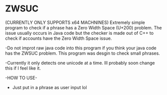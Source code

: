 # ZWSUC

(CURRENTLY ONLY SUPPORTS x64 MACHNINES)
Extremely simple program to check if a phrase has a Zero Width Space (U+200) problem. The issue usually occurs in Java code but the checker is made out of C++ to check if accounts have the Zero Width Space issue. 

-Do not improt raw java code into this program if you think your java code has the ZWSUC problem.
This program was desgin to check small phrases.

-Currently it only detects one unicode at a time. Ill probably soon change this if I feel like it.


-HOW TO USE-

+ Just put in a phrase as user input lol

